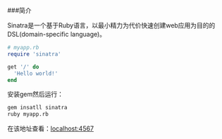###简介

Sinatra是一个基于Ruby语言，以最小精力为代价快速创建web应用为目的的DSL(domain-specific language)。
```ruby
# myapp.rb
require 'sinatra'

get '/' do
  'Hello world!'
end
```
安装gem然后运行：
```sh
gem insatll sinatra
ruby myapp.rb
```
在该地址查看：[localhost:4567](http://localhost:4567/)
